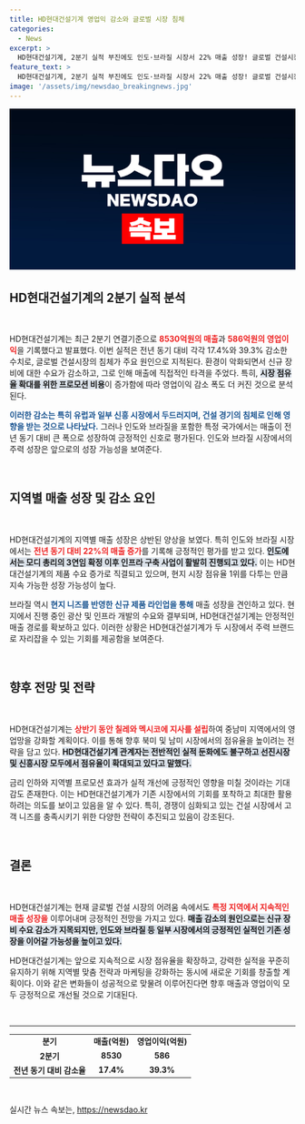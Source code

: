 ```yaml
---
title: HD현대건설기계 영업익 감소와 글로벌 시장 침체
categories:
  - News
excerpt: >
  HD현대건설기계, 2분기 실적 부진에도 인도·브라질 시장서 22% 매출 성장! 글로벌 건설시장 침체 속에서도 점유율 확대에 청신호. 실적 반전을 위한 전략은?
feature_text: >
  HD현대건설기계, 2분기 실적 부진에도 인도·브라질 시장서 22% 매출 성장! 글로벌 건설시장 침체 속에서도 점유율 확대에 청신호. 실적 반전을 위한 전략은?
image: '/assets/img/newsdao_breakingnews.jpg'
---
```


<p><img src="/assets/img/newsdao_breakingnews.jpg" alt="bookingtag 속보" /></p>

<h2 data-ke-size="size26">HD현대건설기계의 2분기 실적 분석</h2>

<p data-ke-size="size16">&nbsp;</p>

<p>HD현대건설기계는 최근 2분기 연결기준으로 <b><span style="color: #ee2323;">8530억원의 매출</span></b>과 <b><span style="color: #ee2323;">586억원의 영업이익</span></b>을 기록했다고 발표했다. 이번 실적은 전년 동기 대비 각각 17.4%와 39.3% 감소한 수치로, 글로벌 건설시장의 침체가 주요 원인으로 지적된다. 환경이 악화되면서 신규 장비에 대한 수요가 감소하고, 그로 인해 매출에 직접적인 타격을 주었다. 특히, <b><span style="background-color: #21538527;">시장 점유율 확대를 위한 프로모션 비용</span></b>이 증가함에 따라 영업이익 감소 폭도 더 커진 것으로 분석된다. </p>

<p><b><span style="color: #1a5490;">이러한 감소는 특히 유럽과 일부 신흥 시장에서 두드러지며, 건설 경기의 침체로 인해 영향을 받는 것으로 나타났다.</span></b> 그러나 인도와 브라질을 포함한 특정 국가에서는 매출이 전년 동기 대비 큰 폭으로 성장하여 긍정적인 신호로 평가된다. 인도와 브라질 시장에서의 주력 성장은 앞으로의 성장 가능성을 보여준다. </p>

<p data-ke-size="size16">&nbsp;</p>

<h2 data-ke-size="size26">지역별 매출 성장 및 감소 요인</h2>

<p data-ke-size="size16">&nbsp;</p>

<p>HD현대건설기계의 지역별 매출 성장은 상반된 양상을 보였다. 특히 인도와 브라질 시장에서는 <b><span style="color: #ee2323;">전년 동기 대비 22%의 매출 증가</span></b>를 기록해 긍정적인 평가를 받고 있다. <b><span style="background-color: #21538527;">인도에서는 모디 총리의 3연임 확정 이후 인프라 구축 사업이 활발히 진행되고 있다.</span></b> 이는 HD현대건설기계의 제품 수요 증가로 직결되고 있으며, 현지 시장 점유율 1위를 다투는 만큼 지속 가능한 성장 가능성이 높다.</p>

<p>브라질 역시 <b><span style="color: #1a5490;">현지 니즈를 반영한 신규 제품 라인업을 통해</span></b> 매출 성장을 견인하고 있다. 현지에서 진행 중인 광산 및 인프라 개발의 수요와 결부되며, HD현대건설기계는 안정적인 매출 경로를 확보하고 있다. 이러한 상황은 HD현대건설기계가 두 시장에서 주력 브랜드로 자리잡을 수 있는 기회를 제공함을 보여준다.</p>

<p data-ke-size="size16">&nbsp;</p>

<h2 data-ke-size="size26">향후 전망 및 전략</h2>

<p data-ke-size="size16">&nbsp;</p>

<p>HD현대건설기계는 <b><span style="color: #ee2323;">상반기 동안 칠레와 멕시코에 지사를 설립</span></b>하여 중남미 지역에서의 영업망을 강화할 계획이다. 이를 통해 향후 북미 및 남미 시장에서의 점유율을 높이려는 전략을 담고 있다. <b><span style="background-color: #21538527;">HD현대건설기계 관계자는 전반적인 실적 둔화에도 불구하고 선진시장 및 신흥시장 모두에서 점유율이 확대되고 있다고 말했다.</span></b> </p>

<p>금리 인하와 지역별 프로모션 효과가 실적 개선에 긍정적인 영향을 미칠 것이라는 기대감도 존재한다. 이는 HD현대건설기계가 기존 시장에서의 기회를 포착하고 최대한 활용하려는 의도를 보이고 있음을 알 수 있다. 특히, 경쟁이 심화되고 있는 건설 시장에서 고객 니즈를 충족시키기 위한 다양한 전략이 추진되고 있음이 강조된다.</p>

<p data-ke-size="size16">&nbsp;</p>

<h2 data-ke-size="size26">결론</h2>

<p data-ke-size="size16">&nbsp;</p>

<p>HD현대건설기계는 현재 글로벌 건설 시장의 어려움 속에서도 <b><span style="color: #ee2323;">특정 지역에서 지속적인 매출 성장을</span></b> 이루어내며 긍정적인 전망을 가지고 있다. <b><span style="background-color: #21538527;">매출 감소의 원인으로는 신규 장비 수요 감소가 지목되지만, 인도와 브라질 등 일부 시장에서의 긍정적인 실적인 기존 성장을 이어갈 가능성을 높이고 있다.</span></b> </p>

<p>HD현대건설기계는 앞으로 지속적으로 시장 점유율을 확장하고, 강력한 실적을 꾸준히 유지하기 위해 지역별 맞춤 전략과 마케팅을 강화하는 동시에 새로운 기회를 창출할 계획이다. 이와 같은 변화들이 성공적으로 맞물려 이루어진다면 향후 매출과 영업이익 모두 긍정적으로 개선될 것으로 기대된다. </p>

<p data-ke-size="size16">&nbsp;</p>

<hr>

<table style="width: 100%; border-collapse: collapse;">
  <tr>
    <td style="text-align: center; height: 17px;"><b>분기</b></td>
    <td style="text-align: center; height: 17px;"><b>매출(억원)</b></td>
    <td style="text-align: center; height: 17px;"><b>영업이익(억원)</b></td>
  </tr>
  <tr>
    <td style="text-align: center; height: 17px;"><b>2분기</b></td>
    <td style="text-align: center; height: 17px;"><b>8530</b></td>
    <td style="text-align: center; height: 17px;"><b>586</b></td>
  </tr>
  <tr>
    <td style="text-align: center; height: 17px;"><b>전년 동기 대비 감소율</b></td>
    <td style="text-align: center; height: 17px;"><b>17.4%</b></td>
    <td style="text-align: center; height: 17px;"><b>39.3%</b></td>
  </tr>
</table>

<p data-ke-size="size16">&nbsp;</p>
실시간 뉴스 속보는, <a href="https://newsdao.kr" rel="dofollow">https://newsdao.kr</a>


